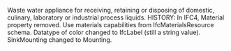 Waste water appliance for receiving, retaining or disposing of domestic, culinary, laboratory or industrial process liquids. HISTORY: In IFC4, Material property removed. Use materials capabilities from IfcMaterialsResource schema. Datatype of color changed to IfcLabel (still a string value). SinkMounting changed to Mounting.

